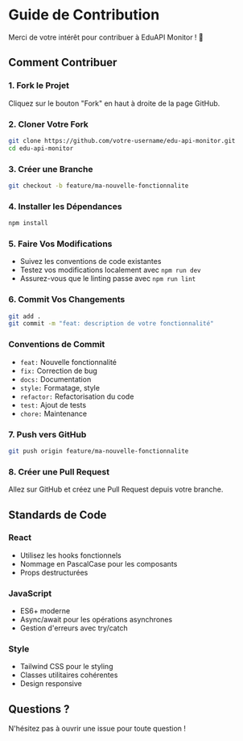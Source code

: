 # Guide de Contribution

Merci de votre intérêt pour contribuer à EduAPI Monitor ! 🎉

## Comment Contribuer

### 1. Fork le Projet
Cliquez sur le bouton "Fork" en haut à droite de la page GitHub.

### 2. Cloner Votre Fork
```bash
git clone https://github.com/votre-username/edu-api-monitor.git
cd edu-api-monitor
```

### 3. Créer une Branche
```bash
git checkout -b feature/ma-nouvelle-fonctionnalite
```

### 4. Installer les Dépendances
```bash
npm install
```

### 5. Faire Vos Modifications
- Suivez les conventions de code existantes
- Testez vos modifications localement avec `npm run dev`
- Assurez-vous que le linting passe avec `npm run lint`

### 6. Commit Vos Changements
```bash
git add .
git commit -m "feat: description de votre fonctionnalité"
```

### Conventions de Commit
- `feat:` Nouvelle fonctionnalité
- `fix:` Correction de bug
- `docs:` Documentation
- `style:` Formatage, style
- `refactor:` Refactorisation du code
- `test:` Ajout de tests
- `chore:` Maintenance

### 7. Push vers GitHub
```bash
git push origin feature/ma-nouvelle-fonctionnalite
```

### 8. Créer une Pull Request
Allez sur GitHub et créez une Pull Request depuis votre branche.

## Standards de Code

### React
- Utilisez les hooks fonctionnels
- Nommage en PascalCase pour les composants
- Props destructurées

### JavaScript
- ES6+ moderne
- Async/await pour les opérations asynchrones
- Gestion d'erreurs avec try/catch

### Style
- Tailwind CSS pour le styling
- Classes utilitaires cohérentes
- Design responsive

## Questions ?

N'hésitez pas à ouvrir une issue pour toute question !
